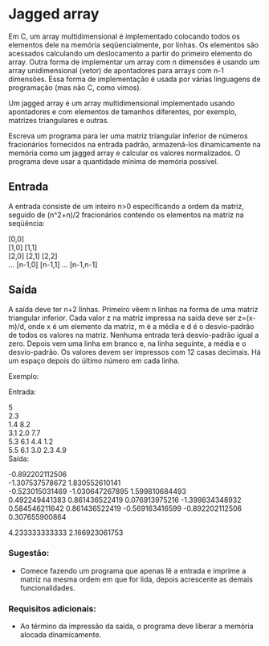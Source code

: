 # Jagged array

Em C, um array multidimensional é implementado colocando todos os elementos dele na memória seqüencialmente, por linhas.
Os elementos são acessados calculando um deslocamento a partir do primeiro elemento do array.
Outra forma de implementar um array com n dimensões é usando um array unidimensional (vetor) de apontadores para arrays
com n-1 dimensões. Essa forma de implementação é usada por várias linguagens de programação (mas não C, como vimos).

Um jagged array é um array multidimensional implementado usando apontadores e com elementos de tamanhos diferentes, por
exemplo, matrizes triangulares e outras.

Escreva um programa para ler uma matriz triangular inferior de números fracionários fornecidos na entrada padrão,
armazená-los dinamicamente na memória como um jagged array e calcular os valores normalizados. O programa deve usar a
quantidade mínima de memória possível.

## Entrada

A entrada consiste de um inteiro n>0 especificando a ordem da matriz, seguido de (n^2+n)/2 fracionários contendo os
elementos na matriz na seqüência:

[0,0]  
[1,0] [1,1]  
[2,0] [2,1] [2,2]  
...
[n-1,0] [n-1,1] ... [n-1,n-1]

## Saída

A saída deve ter n+2 linhas. Primeiro vêem n linhas na forma de uma matriz triangular inferior. Cada valor z na matriz
impressa na saída deve ser z=(x-m)/d, onde x é um elemento da matriz, m é a média e d é o desvio-padrão de todos os
valores na matriz. Nenhuma entrada terá desvio-padrão igual a zero. Depois vem uma linha em branco e, na linha seguinte,
a média e o desvio-padrão. Os valores devem ser impressos com 12 casas decimais. Há um espaço depois do último número em
cada linha.

Exemplo:

Entrada:

5  
2.3  
1.4 8.2  
3.1 2.0 7.7  
5.3 6.1 4.4 1.2  
5.5 6.1 3.0 2.3 4.9  
Saída:

-0.892202112506  
-1.307537578672 1.830552610141  
-0.523015031469 -1.030647267895 1.599810684493  
0.492249441383 0.861436522419 0.076913975216 -1.399834348932  
0.584546211642 0.861436522419 -0.569163416599 -0.892202112506 0.307655900864

4.233333333333 2.166923061753

### Sugestão:

- Comece fazendo um programa que apenas lê a entrada e imprime a matriz na mesma ordem em que for lida, depois
  acrescente as demais funcionalidades.

### Requisitos adicionais:

- Ao término da impressão da saída, o programa deve liberar a memória alocada dinamicamente.
